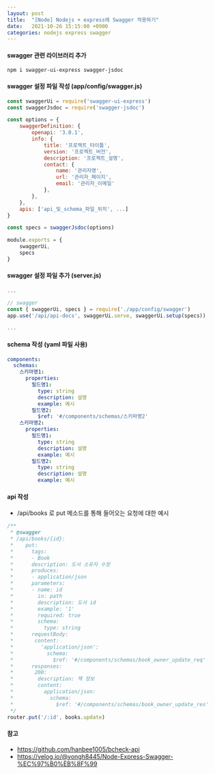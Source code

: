 ```yaml
---
layout: post
title:  "[Node] Nodejs + express에 Swagger 적용하기"
date:   2021-10-26 15:15:00 +0900
categories: nodejs express swagger
---
```

#### swagger 관련 라이브러리 추가
```shell
npm i swagger-ui-express swagger-jsdoc
```
#### swagger 설정 파일 작성 (app/config/swagger.js)
```js
const swaggerUi = require('swagger-ui-express')
const swaggerJsdoc = require('swagger-jsdoc')

const options = {
    swaggerDefinition: {
        openapi: '3.0.1',
        info: {
            title: '프로젝트_타이틀',
            version: '프로젝트_버전',
            description: '프로젝트_설명',
            contact: {
                name: '관리자명',
                url: '관리자_페이지',
                email: '관리자_이메일'
            },
        },
    },
    apis: ['api_및_schema_파일_위치', ...]
}

const specs = swaggerJsdoc(options)

module.exports = {
    swaggerUi,
    specs
}
```
#### swagger 설정 파일 추가 (server.js)
```js
...

// swagger
const { swaggerUi, specs } = require('./app/config/swagger')
app.use('/api/api-docs', swaggerUi.serve, swaggerUi.setup(specs))

...
```
#### schema 작성 (yaml 파일 사용)
```yaml
components:
  schemas:
    스키마명1:
      properties:
        필드명1:
          type: string
          description: 설명
          example: 예시
        필드명2:
          $ref: '#/components/schemas/스키마명2'
    스키마명2:
      properties:
        필드명1:
          type: string
          description: 설명
          example: 예시
        필드명2:
          type: string
          description: 설명
          example: 예시
```
#### api 작성
- /api/books 로 put 메소드를 통해 들어오는 요청에 대한 예시   

```js
/**
 * @swagger
 * /api/books/{id}:
 *    put:
 *      tags:
 *      - Book
 *      description: 도서 소유자 수정
 *      produces:
 *      - application/json
 *      parameters:
 *      - name: id
 *        in: path
 *        description: 도서 id
 *        example: '1'
 *        required: true
 *        schema:
 *          type: string
 *      requestBody:
 *       content:
 *         'application/json':
 *           schema:
 *             $ref: '#/components/schemas/book_owner_update_req'
 *      responses:
 *       200:
 *        description: 책 정보
 *        content:
 *          application/json:
 *            schema:
 *              $ref: '#/components/schemas/book_owner_update_res'
 */
router.put('/:id', books.update)
```

#### 참고
- https://github.com/hanbee1005/bcheck-api
- https://velog.io/@yongh8445/Node-Express-Swagger-%EC%97%B0%EB%8F%99